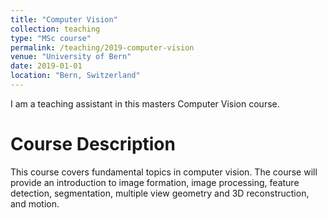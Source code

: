```yaml
---
title: "Computer Vision"
collection: teaching
type: "MSc course"
permalink: /teaching/2019-computer-vision
venue: "University of Bern"
date: 2019-01-01
location: "Bern, Switzerland"
---
```


I am a teaching assistant in this masters Computer Vision course. 


Course Description
======
This course covers fundamental topics in computer vision. The course will provide an introduction to image formation, image processing, feature detection, segmentation, multiple view geometry and 3D reconstruction, and motion.
